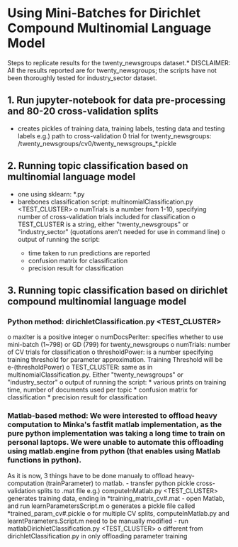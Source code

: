 # Using Mini-Batches for Dirichlet Compound Multinomial Language Model

Steps to replicate results for the twenty_newsgroups dataset.*
DISCLAIMER: All the results reported are for twenty_newsgroups; the scripts have not been thoroughly tested for industry_sector dataset.

## 1. Run jupyter-notebook for data pre-processing and 80-20 cross-validation splits
 - creates pickles of training data, training labels, testing data and testing labels
    e.g.) path to cross-validation 0 trial for twenty_newsgroups: 
          <dataDir>/twenty_newsgroups/cv0/twenty_newsgroups_*.pickle

## 2. Running topic classification based on multinomial language model 
 - one using sklearn: *.py
 - barebones classification script: multinomialClassification.py <numTrials> <TEST_CLUSTER>
   o numTrials is a number from 1-10, specifying number of cross-validation trials included for classification
   o TEST_CLUSTER is a string, either "twenty_newsgroups" or "industry_sector" (quotations aren't needed for use in command line)
   o output of running the script:
	* time taken to run predictions are reported
	* confusion matrix for classification
	* precision result for classification

## 3. Running topic classification based on dirichlet compound multinomial language model
### Python method: dirichletClassification.py <maxIter> <numDocsPerIter> <numTrials> <thresholdPower> <TEST_CLUSTER>
   o maxIter is a positive integer
   o numDocsPerIter: specifies whether to use mini-batch (1~798) or GD (799) for twenty_newsgroups
   o numTrials: number of CV trials for classification
   o thresholdPower: is a number specifying training threshold for parameter approximation. Training Threshold will be e-(thresholdPower)
   o TEST_CLUSTER: same as in multinomialClassification.py. Either "twenty_newsgroups" or "industry_sector"
   o output of running the script:
	* various prints on training time, number of documents used per topic
	* confusion matrix for classification
	* precision result for classification
 
### Matlab-based method: We were interested to offload heavy computation to Minka's fastfit matlab implementation, as the pure python implementation was taking a long time to train on personal laptops. We were unable to automate this offloading using matlab.engine from python (that enables using Matlab functions in python).

 As it is now, 3 things have to be done manualy to offload heavy-computation (trainParameter) to matlab. 
    - transfer python pickle cross-validation splits to .mat file
      e.g.) computeInMatlab.py <TEST_CLUSTER> <cvTrialNumber>
            generates training data, ending in *training_matrix_cv#<cvTrialNumber>.mat
    - open Matlab, and run learnParametersScript.m
      o generates a pickle file called *trained_param_cv#<cvTrialNumber>.pickle
      o for multiple CV splits, computeInMatlab.py and learntParameters.Script.m need to be manually modified
    - run matlabDirichletClassification.py <numTrials> <smooth> <TEST_CLUSTER>
      o different from dirichletClassification.py in only offloading parameter training 

